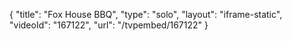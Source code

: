 {
    "title": "Fox House BBQ",
    "type": "solo",
    "layout": "iframe-static",
    "videoId": "167122",
    "url": "\/tvpembed\/167122"
}